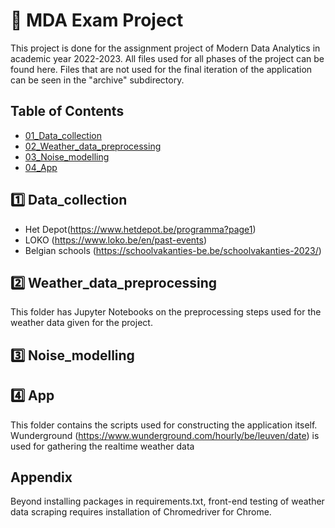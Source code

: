 
# 🌇 MDA Exam Project
This project is done for the assignment project of Modern Data Analytics in academic year 2022-2023.
All files used for all phases of the project can be found here. 
Files that are not used for the final iteration of the application can be seen in the "archive" subdirectory.

## Table of Contents
- [01_Data_collection](https://github.com/SarahSchrevens/MDA_project/tree/main/01_Data_collection)
- [02_Weather_data_preprocessing](https://github.com/SarahSchrevens/MDA_project/tree/main/02_Weather_data_preprocessing) 
- [03_Noise_modelling](https://github.com/SarahSchrevens/MDA_project/tree/main/03_Noise_modelling) 
- [04_App](https://github.com/SarahSchrevens/MDA_project/tree/main/04_App) 

## 1️⃣ Data_collection
- Het Depot(https://www.hetdepot.be/programma?page1)
- LOKO (https://www.loko.be/en/past-events)
- Belgian schools (https://schoolvakanties-be.be/schoolvakanties-2023/)

## 2️⃣ Weather_data_preprocessing
This folder has Jupyter Notebooks on the preprocessing steps used for the weather data given for the project.

## 3️⃣ Noise_modelling


## 4️⃣ App
This folder contains the scripts used for constructing the application itself.
Wunderground (https://www.wunderground.com/hourly/be/leuven/date) is used for gathering the realtime weather data

## Appendix
Beyond installing packages in requirements.txt, front-end testing of weather data scraping requires installation of Chromedriver for Chrome.
